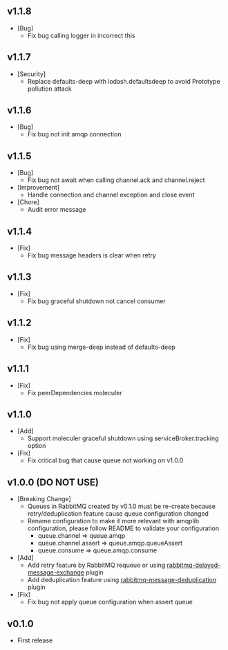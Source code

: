 ## v1.1.8
- [Bug]
  - Fix bug calling logger in incorrect this

## v1.1.7
- [Security]
  - Replace defaults-deep with lodash.defaultsdeep to avoid Prototype pollution attack

## v1.1.6
- [Bug]
  - Fix bug not init amqp connection

## v1.1.5
- [Bug]
  - Fix bug not await when calling channel.ack and channel.reject
- [Improvement]
  - Handle connection and channel exception and close event
- [Chore]
  - Audit error message

## v1.1.4
- [Fix]
  - Fix bug message headers is clear when retry

## v1.1.3
- [Fix]
  - Fix bug graceful shutdown not cancel consumer

## v1.1.2
- [Fix]
  - Fix bug using merge-deep instead of defaults-deep

## v1.1.1
- [Fix]
  - Fix peerDependencies moleculer

## v1.1.0
- [Add]
  - Support moleculer graceful shutdown using serviceBroker.tracking option
- [Fix]
  - Fix critical bug that cause queue not working on v1.0.0

## v1.0.0 (DO NOT USE)
- [Breaking Change]
  - Queues in RabbitMQ created by v0.1.0 must be re-create because retry/deduplication feature cause queue configuration changed
  - Rename configuration to make it more relevant with amqplib configuration, please follow README to validate your configuration
    - queue.channel => queue.amqp
    - queue.channel.assert => queue.amqp.queueAssert
    - queue.consume => queue.amqp.consume
- [Add]
  - Add retry feature by RabbitMQ requeue or using [rabbitmq-delayed-message-exchange](https://github.com/rabbitmq/rabbitmq-delayed-message-exchange) plugin
  - Add deduplication feature using [rabbitmq-message-deduplication](https://github.com/noxdafox/rabbitmq-message-deduplication) plugin
- [Fix]
  - Fix bug not apply queue configuration when assert queue

## v0.1.0
- First release
